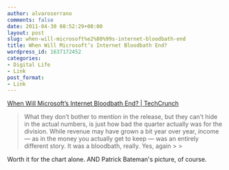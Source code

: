 ```yaml
---
author: alvaroserrano
comments: false
date: 2011-04-30 08:52:29+00:00
layout: post
slug: when-will-microsoft%e2%80%99s-internet-bloodbath-end
title: When Will Microsoft’s Internet Bloodbath End?
wordpress_id: 1637172452
categories:
- Digital Life
- Link
post_format:
- Link
---
```


[When Will Microsoft’s Internet Bloodbath End? | TechCrunch](http://techcrunch.com/2011/04/29/microsoft-internet-bloodbath/)




<blockquote>What they don’t bother to mention in the release, but they can’t hide in the actual numbers, is just how bad the quarter actually was for the division. While revenue may have grown a bit year over year, income — as in the money you actually get to keep — was an entirely different story. It was a bloodbath, really. Yes, again
> 
> </blockquote>



Worth it for the chart alone. AND Patrick Bateman's picture, of course.


